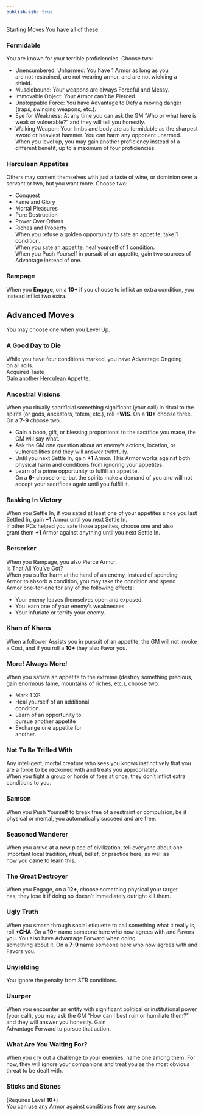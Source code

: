 ```yaml
---  
publish-ash: true  
---  
```

Starting Moves You have all of these.  
### Formidable  
You are known for your terrible proficiencies. Choose two:  
- Unencumbered, Unharmed: You have 1 Armor as long as you  
are not restrained, are not wearing armor, and are not wielding a  
shield.  
- Musclebound: Your weapons are always Forceful and Messy.  
- Immovable Object: Your Armor can’t be Pierced.  
- Unstoppable Force: You have Advantage to Defy a moving danger (traps, swinging weapons, etc.).  
- Eye for Weakness: At any time you can ask the GM ‘Who or what here is weak or vulnerable?” and they will tell you honestly.  
- Walking Weapon: Your limbs and body are as formidable as the sharpest sword or heaviest hammer. You can harm any opponent unarmed.  
When you level up, you may gain another proficiency instead of a different benefit, up to a maximum of four proficiencies.  
### Herculean Appetites  
Others may content themselves with just a taste of wine, or dominion over a servant or two, but you want more. Choose two:  
- Conquest  
- Fame and Glory  
- Mortal Pleasures  
- Pure Destruction  
- Power Over Others  
- Riches and Property  
When you refuse a golden opportunity to sate an appetite, take 1 condition.  
When you sate an appetite, heal yourself of 1 condition.  
When you Push Yourself in pursuit of an appetite, gain two sources of Advantage instead of one.  
### Rampage  
When you **Engage**, on a **10+** if you choose to inflict an extra condition, you instead inflict two extra.  
  
## Advanced Moves   
You may choose one when you Level Up.  
  
### A Good Day to Die  
While you have four conditions marked, you have Advantage Ongoing  
on all rolls.  
Acquired Taste  
Gain another Herculean Appetite.  
### Ancestral Visions  
When you ritually sacrificial something significant (your call) in ritual to the spirits (or gods, ancestors, totem, etc.), roll **+WIS**. On a **10+** choose three. On a **7-9** choose two.  
- Gain a boon, gift, or blessing proportional to the sacrifice you made, the GM will say what.  
- Ask the GM one question about an enemy’s actions, location, or vulnerabilities and they will answer truthfully.  
- Until you next Settle In, gain **+1** Armor. This Armor works against both physical harm and conditions from ignoring your appetites.  
- Learn of a prime opportunity to fulfill an appetite.  
On a **6-** choose one, but the spirits make a demand of you and will not accept your sacrifices again until you fulfill it.  
### Basking In Victory  
When you Settle In, if you sated at least one of your appetites since you last Settled In, gain **+1** Armor until you next Settle In.  
If other PCs helped you sate those appetites, choose one and also  
grant them **+1** Armor against anything until you next Settle In.  
### Berserker  
When you Rampage, you also Pierce Armor.  
Is That All You’ve Got?  
When you suffer harm at the hand of an enemy, instead of spending  
Armor to absorb a condition, you may take the condition and spend  
Armor one-for-one for any of the following effects:  
- Your enemy leaves themselves open and exposed.  
- You learn one of your enemy’s weaknesses  
- Your infuriate or terrify your enemy.  
### Khan of Khans  
When a follower Assists you in pursuit of an appetite, the GM will not invoke a Cost, and if you roll a **10+** they also Favor you.  
### More! Always More!  
When you satiate an appetite to the extreme (destroy something precious, gain enormous fame, mountains of riches, etc.), choose two:  
- Mark 1 XP.  
- Heal yourself of an additional  
condition.  
- Learn of an opportunity to  
pursue another appetite  
- Exchange one appetite for  
another.  
### Not To Be Trifled With  
Any intelligent, mortal creature who sees you knows instinctively that you are a force to be reckoned with and treats you appropriately.  
When you fight a group or horde of foes at once, they don’t inflict extra conditions to you.  
### Samson  
When you Push Yourself to break free of a restraint or compulsion, be it physical or mental, you automatically succeed and are free.  
### Seasoned Wanderer  
When you arrive at a new place of civilization, tell everyone about one important local tradition, ritual, belief, or practice here, as well as  
how you came to learn this.  
### The Great Destroyer  
When you Engage, on a **12+**, choose something physical your target  
has; they lose it if doing so doesn’t immediately outright kill them.  
### Ugly Truth  
When you smash through social etiquette to call something what it really is, roll **+CHA**. On a **10+** name someone here who now agrees with and Favors you. You also have Advantage Forward when doing  
something about it. On a **7-9** name someone here who now agrees with and Favors you.  
### Unyielding  
You ignore the penalty from STR conditions.  
### Usurper  
When you encounter an entity with significant political or institutional power (your call), you may ask the GM “How can I best ruin or humiliate them?” and they will answer you honestly. Gain  
Advantage Forward to pursue that action.  
### What Are You Waiting For?  
When you cry out a challenge to your enemies, name one among them. For now, they will ignore your companions and treat you as the most obvious threat to be dealt with.  
### Sticks and Stones   
(Requires Level **10+**)  
You can use any Armor against conditions from any source.  
  
